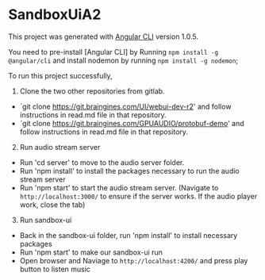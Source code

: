 # SandboxUiA2

This project was generated with [Angular CLI](https://github.com/angular/angular-cli) version 1.0.5.

You need to pre-install [Angular CLI] by Running `npm install -g @angular/cli` and 
  install nodemon by running `npm install -g nodemon`;

To run this project successfully, 
1. Clone the two other repositories from gitlab. 
  - `git clone https://git.braingines.com/UI/webui-dev-r2' and follow instructions in read.md file in that repository.
  - `git clone https://git.braingines.com/GPUAUDIO/protobuf-demo' and follow instructions in read.md file in that repository.

2. Run audio stream server
  - Run 'cd server' to move to the audio server folder.
  - Run 'npm install' to install the packages necessary to run the audio stream server
  - Run 'npm start' to start the audio stream server.
    (Navigate to `http://localhost:3000/` to ensure if the server works. If the audio player work, close the tab)

3. Run sandbox-ui
  - Back in the sandbox-ui folder, run 'npm install' to install necessary packages
  - Run 'npm start' to make our sandbox-ui run
  - Open browser and Naviage to `http://localhost:4200/` and press play button to listen music



